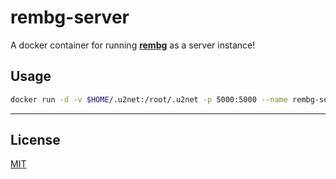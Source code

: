 # rembg-server

A docker container for running [**rembg**](https://github.com/danielgatis/rembg) as a server instance!

## Usage

```sh
docker run -d -v $HOME/.u2net:/root/.u2net -p 5000:5000 --name rembg-server muelheimmodular/rembg-server
```

---

## License

[MIT](https://github.com/muelheimmodular/docker-rembg-server/blob/main/LICENSE)
